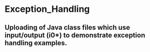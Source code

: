 # Exception_Handling

## Uploading of Java class files which use input/output (i0*) to demonstrate exception handling examples. 

